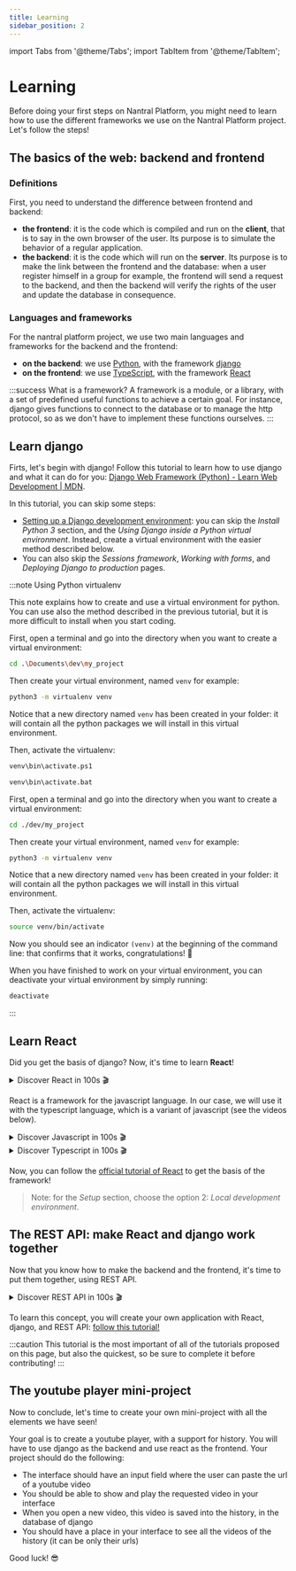 ```yaml
---
title: Learning
sidebar_position: 2
---
```


import Tabs from '@theme/Tabs';
import TabItem from '@theme/TabItem';

# Learning

Before doing your first steps on Nantral Platform, you might need to learn how to use the different frameworks we use
on the Nantral Platform project. Let's follow the steps!

## The basics of the web: backend and frontend

### Definitions

First, you need to understand the difference between frontend and backend:
* **the frontend**: it is the code which is compiled and run on the **client**, that is to say in the own browser
    of the user. Its purpose is to simulate the behavior of a regular application.
* **the backend**: it is the code which will run on the **server**. Its purpose is to make the link between the frontend
    and the database: when a user register himself in a group for example, the frontend will send a request to the
    backend, and then the backend will verify the rights of the user and update the database in consequence.

### Languages and frameworks

For the nantral platform project, we use two main languages and frameworks for the backend and the frontend:
* **on the backend**: we use [Python](https://www.python.org/), with the framework [django](https://www.djangoproject.com/)
* **on the frontend**: we use [TypeScript](https://www.typescriptlang.org/), with the framework [React](https://reactjs.org/)

:::success What is a framework?
A framework is a module, or a library, with a set of predefined useful functions to achieve a certain goal.
For instance, django gives functions to connect to the database or to manage the http protocol, so as we don't have
to implement these functions ourselves.
:::


## Learn django

Firts, let's begin with django! 
Follow this tutorial to learn how to use django and what it can do for you: [Django Web Framework (Python) - 
Learn Web Development | MDN](https://developer.mozilla.org/en-US/docs/Learn/Server-side/Django).

In this tutorial, you can skip some steps:
* [Setting up a Django development environment](https://developer.mozilla.org/en-US/docs/Learn/Server-side/Django/development_environment):
    you can skip the *Install Python 3* section, and the *Using Django inside a Python virtual environment*. Instead,
    create a virtual environment with the easier method described below.
* You can also skip the *Sessions framework*, *Working with forms*, and *Deploying Django to production* pages.

:::note Using Python virtualenv

This note explains how to create and use a virtual environment for python. You can use also the method described in
the previous tutorial, but it is more difficult to install when you start coding.

<Tabs groupId="os">
<TabItem value="win" label="Windows">

First, open a terminal and go into the directory when you want to create a virtual environment:
```bash
cd .\Documents\dev\my_project
```

Then create your virtual environment, named `venv` for example:
```bash
python3 -m virtualenv venv
```

Notice that a new directory named `venv` has been created in your folder: it will contain all the python packages
we will install in this virtual environment.

Then, activate the virtualenv:
<Tabs>
<TabItem value="ps1" label="With Powershell">

```bash
venv\bin\activate.ps1
```

</TabItem>
<TabItem value="cmd" label="With CMD">

```bash
venv\bin\activate.bat
```

</TabItem>
</Tabs>

</TabItem>
<TabItem value="mac-lin" label="MacOS/Linux">

First, open a terminal and go into the directory when you want to create a virtual environment:
```bash
cd ./dev/my_project
```

Then create your virtual environment, named `venv` for example:
```bash
python3 -m virtualenv venv
```

Notice that a new directory named `venv` has been created in your folder: it will contain all the python packages
we will install in this virtual environment.

Then, activate the virtualenv:
```bash
source venv/bin/activate
```

</TabItem>
</Tabs>

Now you should see an indicator `(venv)` at the beginning of the command line: that confirms that it works, 
congratulations! 🥳

When you have finished to work on your virtual environment, you can deactivate your virtual environment by simply running:
```bash
deactivate
```

:::


## Learn React

Did you get the basis of django? Now, it's time to learn **React**!

<details>
    <summary>Discover React in 100s 🎬</summary>
    <iframe 
        class="youtube"
        src="https://www.youtube-nocookie.com/embed/Tn6-PIqc4UM" 
        title="YouTube video player" 
        frameborder="0" 
        allow="accelerometer; autoplay; clipboard-write; encrypted-media; gyroscope; picture-in-picture" 
        allowfullscreen>
    </iframe>
</details>

React is a framework for the javascript language. In our case, we will use it with the typescript language,
which is a variant of javascript (see the videos below).

<details>
    <summary>Discover Javascript in 100s 🎬</summary>
    <iframe 
        class="youtube"
        src="https://www.youtube-nocookie.com/embed/DHjqpvDnNGE" 
        title="YouTube video player" 
        frameborder="0" 
        allow="accelerometer; autoplay; clipboard-write; encrypted-media; gyroscope; picture-in-picture" 
        allowfullscreen>
    </iframe>
</details>
<details>
    <summary>Discover Typescript in 100s 🎬</summary>
    <iframe 
        class="youtube"
        src="https://www.youtube-nocookie.com/embed/zQnBQ4tB3ZA" 
        title="YouTube video player" 
        frameborder="0" 
        allow="accelerometer; autoplay; clipboard-write; encrypted-media; gyroscope; picture-in-picture" 
        allowfullscreen>
    </iframe>
</details>

Now, you can follow the [official tutorial of React](https://reactjs.org/tutorial/tutorial.html) to get the basis of 
the framework!

> Note: for the *Setup* section, choose the option 2: *Local development environment*.


## The REST API: make React and django work together

Now that you know how to make the backend and the frontend, it's time to put them together, using REST API.

<details>
    <summary>Discover REST API in 100s 🎬</summary>
    <iframe 
        class="youtube"
        src="https://www.youtube-nocookie.com/embed/-MTSQjw5DrM" 
        title="YouTube video player" 
        frameborder="0" 
        allow="accelerometer; autoplay; clipboard-write; encrypted-media; gyroscope; picture-in-picture" 
        allowfullscreen>
    </iframe>
</details>

To learn this concept, you will create your own application with React, django, and REST API:
[follow this tutorial!](https://blog.logrocket.com/creating-an-app-with-react-and-django/)

:::caution
This tutorial is the most important of all of the tutorials proposed on this page, but also the quickest,
so be sure to complete it before contributing!
:::

## The youtube player mini-project

Now to conclude, let's time to create your own mini-project with all the elements we have seen!

Your goal is to create a youtube player, with a support for history. You will have to use django as the backend and 
use react as the frontend. Your project should do the following:
* The interface should have an input field where the user can paste the url of a youtube video
* You should be able to show and play the requested video in your interface
* When you open a new video, this video is saved into the history, in the database of django
* You should have a place in your interface to see all the videos of the history (it can be only their urls)

Good luck! 😎
